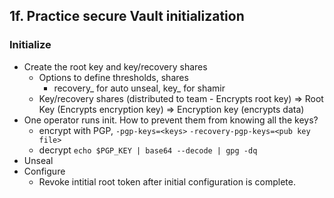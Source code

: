## 1f. Practice secure Vault initialization
### Initialize
- Create the root key and key/recovery shares
  - Options to define thresholds, shares
    - recovery_ for auto unseal, key_ for shamir
  - Key/recovery shares (distributed to team - Encrypts root key) => Root Key (Encrypts encryption key) => Encryption key (encrypts data)
- One operator runs init. How to prevent them from knowing all the keys?
  - encrypt with PGP, `-pgp-keys=<keys>` `-recovery-pgp-keys=<pub key file>`
  - decrypt `echo $PGP_KEY | base64 --decode | gpg -dq`
- Unseal
- Configure
  - Revoke intitial root token after initial configuration is complete.